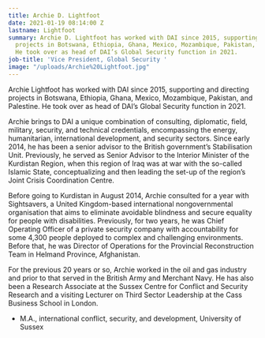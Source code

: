```yaml
---
title: Archie D. Lightfoot
date: 2021-01-19 08:14:00 Z
lastname: Lightfoot
summary: Archie D. Lightfoot has worked with DAI since 2015, supporting and directing
  projects in Botswana, Ethiopia, Ghana, Mexico, Mozambique, Pakistan, and Palestine.
  He took over as head of DAI’s Global Security function in 2021.
job-title: 'Vice President, Global Security '
image: "/uploads/Archie%20Lightfoot.jpg"
---
```


Archie Lightfoot has worked with DAI since 2015, supporting and directing projects in Botswana, Ethiopia, Ghana, Mexico, Mozambique, Pakistan, and Palestine. He took over as head of DAI’s Global Security function in 2021.

Archie brings to DAI a unique combination of consulting, diplomatic, field, military, security, and technical credentials, encompassing the energy, humanitarian, international development, and security sectors. Since early 2014, he has been a senior advisor to the British government’s Stabilisation Unit. Previously, he served as Senior Advisor to the Interior Minister of the Kurdistan Region, when this region of Iraq was at war with the so-called Islamic State, conceptualizing and then leading the set-up of the region’s Joint Crisis Coordination Centre. 

Before going to Kurdistan in August 2014, Archie consulted for a year with Sightsavers, a United Kingdom-based international nongovernmental organisation that aims to eliminate avoidable blindness and secure equality for people with disabilities. Previously, for two years, he was Chief Operating Officer of a private security company with accountability for some 4,300 people deployed to complex and challenging environments. Before that, he was Director of Operations for the Provincial Reconstruction Team in Helmand Province, Afghanistan.

For the previous 20 years or so, Archie worked in the oil and gas industry and prior to that served in the British Army and Merchant Navy. He has also been a Research Associate at the Sussex Centre for Conflict and Security Research and a visiting Lecturer on Third Sector Leadership at the Cass Business School in London.

* M.A., international conflict, security, and development, University of Sussex